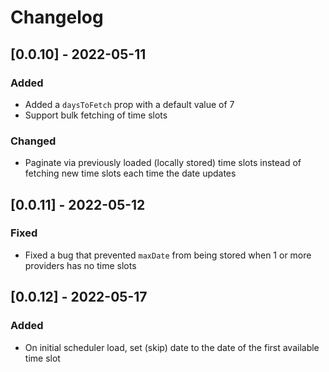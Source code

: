# Changelog

## [0.0.10] - 2022-05-11

### Added

- Added a `daysToFetch` prop with a default value of 7
- Support bulk fetching of time slots

### Changed

- Paginate via previously loaded (locally stored) time slots instead of fetching new time slots each time the date updates

## [0.0.11] - 2022-05-12

### Fixed

- Fixed a bug that prevented `maxDate` from being stored when 1 or more providers has no time slots

## [0.0.12] - 2022-05-17

### Added

- On initial scheduler load, set (skip) date to the date of the first available time slot